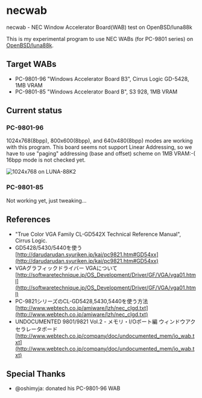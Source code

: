necwab
======

necwab - NEC Window Accelerator Board(WAB) test on OpenBSD/luna88k

This is my experimental program to use NEC WABs (for PC-9801 series)
on [OpenBSD/luna88k](http://www.openbsd.org/luna88k.html).

Target WABs
-----------
- PC-9801-96 "Windows Accelerator Board B3", Cirrus Logic GD-5428, 1MB VRAM
- PC-9801-85 "Windows Accelerator Board B", S3 928, 1MB VRAM

Current status
--------------
### PC-9801-96

1024x768(8bpp), 800x600(8bpp), and 640x480(8bpp) modes are working with this program.  This board seems not support Linear Addressing, so we have to use "paging" addressing (base and offset) scheme on 1MB VRAM:-(  16bpp mode is not checked yet.

![1024x768 on LUNA-88K2](https://pbs.twimg.com/media/CDubVUwVIAAb02C.jpg)

### PC-9801-85

Not working yet, just tweaking...

References
----------
- "True Color VGA Family CL-GD542X Technical Reference Manual", Cirrus Logic.
- GD5428/5430/5440を使う [http://darudarudan.syuriken.jp/kai/pc9821.htm#GD54xx](http://darudarudan.syuriken.jp/kai/pc9821.htm#GD54xx)
- VGAグラフィックドライバー VGAについて [http://softwaretechnique.jp/OS_Development/Driver/GF/VGA/vga01.html](http://softwaretechnique.jp/OS_Development/Driver/GF/VGA/vga01.html)
- PC-9821シリーズのCL-GD5428,5430,5440を使う方法 [http://www.webtech.co.jp/amiware/lzh/nec_clgd.txt](http://www.webtech.co.jp/amiware/lzh/nec_clgd.txt)
- UNDOCUMENTED 9801/9821 Vol.2 - メモリ・I/Oポート編 ウィンドウアクセラレータボード [http://www.webtech.co.jp/company/doc/undocumented_mem/io_wab.txt](http://www.webtech.co.jp/company/doc/undocumented_mem/io_wab.txt)

Special Thanks
--------------
- @oshimyja: donated his PC-9801-96 WAB
